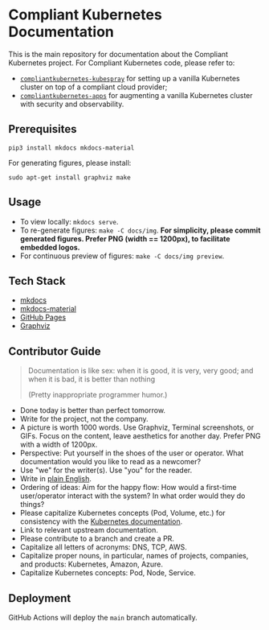 # Compliant Kubernetes Documentation

This is the main repository for documentation about the Compliant Kubernetes project. For Compliant Kubernetes code, please refer to:

* [`compliantkubernetes-kubespray`](https://github.com/elastisys/compliantkubernetes-kubespray) for setting up a vanilla Kubernetes cluster on top of a compliant cloud provider;
* [`compliantkubernetes-apps`](https://github.com/elastisys/compliantkubernetes-apps) for augmenting a vanilla Kubernetes cluster with security and observability.

## Prerequisites

```
pip3 install mkdocs mkdocs-material
```

For generating figures, please install:

```
sudo apt-get install graphviz make
```

## Usage

* To view locally: `mkdocs serve`.
* To re-generate figures: `make -C docs/img`. **For simplicity, please commit generated figures. Prefer PNG (width == 1200px), to facilitate embedded logos.**
* For continuous preview of figures: `make -C docs/img preview`.

## Tech Stack

* [mkdocs](https://www.mkdocs.org/)
* [mkdocs-material](https://squidfunk.github.io/mkdocs-material/)
* [GitHub Pages](https://pages.github.com/)
* [Graphviz](https://graphviz.org/)

## Contributor Guide

> Documentation is like sex:
> when it is good, it is very, very good;
> and when it is bad, it is better than nothing
>
> (Pretty inappropriate programmer humor.)

* Done today is better than perfect tomorrow.
* Write for the project, not the company.
* A picture is worth 1000 words. Use Graphviz, Terminal screenshots, or GIFs. Focus on the content, leave aesthetics for another day. Prefer PNG with a width of 1200px.
* Perspective: Put yourself in the shoes of the user or operator. What documentation would you like to read as a newcomer?
* Use "we" for the writer(s). Use "you" for the reader.
* Write in [plain English](http://www.plainenglish.co.uk/how-to-write-in-plain-english.html).
* Ordering of ideas: Aim for the happy flow: How would a first-time user/operator interact with the system? In what order would they do things?
* Please capitalize Kubernetes concepts (Pod, Volume, etc.) for consistency with the [Kubernetes documentation](https://kubernetes.io/docs/concepts/workloads/pods/).
* Link to relevant upstream documentation.
* Please contribute to a branch and create a PR.
* Capitalize all letters of acronyms: DNS, TCP, AWS.
* Capitalize proper nouns, in particular, names of projects, companies, and products: Kubernetes, Amazon, Azure.
* Capitalize Kubernetes concepts: Pod, Node, Service.

## Deployment

GitHub Actions will deploy the `main` branch automatically.
